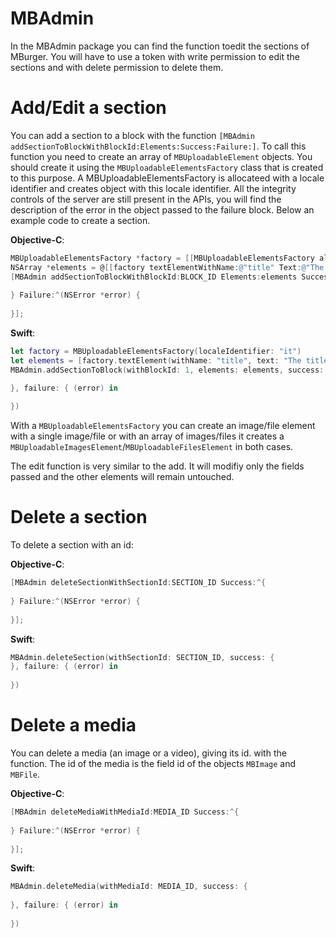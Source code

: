 # MBAdmin

In the MBAdmin package you can find the function toedit the sections of MBurger.
You will have to use a token with write permission to edit the sections and with delete permission to delete them.

# Add/Edit a section

You can add a section to a block with the function `[MBAdmin addSectionToBlockWithBlockId:Elements:Success:Failure:]`. To call this function you need to create an array of `MBUploadableElement` objects. You should create it using the `MBUploadableElementsFactory` class that is created to this purpose. A MBUploadableElementsFactory is allocateed with a locale identifier and creates object with this locale identifier. All the integrity controls of the server are still present in the APIs, you will find the description of the error in the object passed to the failure block. Below an example code to create a section. 

**Objective-C**:

```objective-c
MBUploadableElementsFactory *factory = [[MBUploadableElementsFactory alloc] initWithLocaleIdentifier:@"it"];
NSArray *elements = @[[factory textElementWithName:@"title" Text:@"The title", [factory imagesElementWithName:@"image" Image:[UIImage imageNamed:@"test_image"]]]];
[MBAdmin addSectionToBlockWithBlockId:BLOCK_ID Elements:elements Success:^{
        
} Failure:^(NSError *error) {
        
}];
```

**Swift**:

```swift
let factory = MBUploadableElementsFactory(localeIdentifier: "it")
let elements = [factory.textElement(withName: "title", text: "The title"), factory.imagesElement(withName: "image", image: UIImage.init(named: "Test"))]
MBAdmin.addSectionToBlock(withBlockId: 1, elements: elements, success: {

}, failure: { (error) in
            
})          
```

With a `MBUploadableElementsFactory` you can create an image/file element with a single image/file or with an array of images/files it creates a `MBUploadableImagesElement`/`MBUploadableFilesElement` in both cases.

The edit function is very similar to the add. It will modifiy only the fields passed and the other elements will remain untouched.

# Delete a section

To delete a section with an id:

**Objective-C**:

```objective-c
[MBAdmin deleteSectionWithSectionId:SECTION_ID Success:^{
        
} Failure:^(NSError *error) {
        
}];
```
**Swift**:

```swift
MBAdmin.deleteSection(withSectionId: SECTION_ID, success: {
}, failure: { (error) in
      
})

```


# Delete a media

You can delete a media (an image or a video), giving its id. with the function. The id of the media is the field id of the objects `MBImage` and `MBFile`.

**Objective-C**:

```objective-c
[MBAdmin deleteMediaWithMediaId:MEDIA_ID Success:^{
        
} Failure:^(NSError *error) {
        
}];
```

**Swift**:

```swift
MBAdmin.deleteMedia(withMediaId: MEDIA_ID, success: {
            
}, failure: { (error) in
            
})
```

